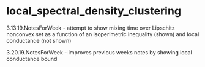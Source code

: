 # local_spectral_density_clustering
3.13.19.NotesForWeek - attempt to show mixing time over Lipschitz nonconvex set as a function of an isoperimetric inequality (shown) and local conductance (not shown)

3.20.19.NotesForWeek - improves previous weeks notes by showing local conductance bound
